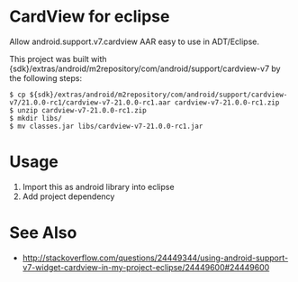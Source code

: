 CardView for eclipse
====================

Allow android.support.v7.cardview AAR easy to use in ADT/Eclipse.

This project was built with {sdk}/extras/android/m2repository/com/android/support/cardview-v7 by the following steps:

```
$ cp ${sdk}/extras/android/m2repository/com/android/support/cardview-v7/21.0.0-rc1/cardview-v7-21.0.0-rc1.aar cardview-v7-21.0.0-rc1.zip
$ unzip cardview-v7-21.0.0-rc1.zip
$ mkdir libs/
$ mv classes.jar libs/cardview-v7-21.0.0-rc1.jar
```

Usage
=====

1. Import this as android library into eclipse
2. Add project dependency

See Also
========

* http://stackoverflow.com/questions/24449344/using-android-support-v7-widget-cardview-in-my-project-eclipse/24449600#24449600
